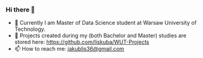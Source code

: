 ### Hi there 👋

<!--
**liskuba/liskuba** is a ✨ _special_ ✨ repository because its `README.md` (this file) appears on your GitHub profile.

Here are some ideas to get you started:

- 🔭 I’m currently working on ...
- 🌱 I’m currently learning ...
- 👯 I’m looking to collaborate on ...
- 🤔 I’m looking for help with ...
- 💬 Ask me about ...
- 📫 How to reach me: ...
- 😄 Pronouns: ...
- ⚡ Fun fact: ...
-->

- 🌱 Currently I am Master of Data Science student at Warsaw University of Technology.
- 🔭 Projects created during my (both Bachelor and Master) studies are stored here: https://github.com/liskuba/WUT-Projects
- 📫 How to reach me: jakublis36@gmail.com
